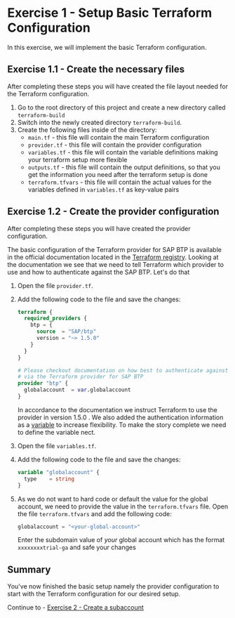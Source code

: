 # Exercise 1 - Setup Basic Terraform Configuration

In this exercise, we will implement the basic Terraform configuration.

## Exercise 1.1 - Create the necessary files

After completing these steps you will have created the file layout needed for the Terraform configuration.

1. Go to the root directory of this project and create a new directory called `terraform-build`
1. Switch into the newly created directory `terraform-build`.
1. Create the following files inside of the directory:
    - `main.tf` - this file will contain the main Terraform configuration
    - `provider.tf` - this file will contain the provider configuration
    - `variables.tf` - this file will contain the variable definitions making your terraform setup more flexible
    - `outputs.tf` - this file will contain the output definitions, so that you get the information you need after the terraform setup is done
    - `terraform.tfvars` - this file will contain the actual values for the variables defined in `variables.tf` as key-value pairs

## Exercise 1.2 - Create the provider configuration

After completing these steps you will have created the provider configuration.

The basic configuration of the Terraform provider for SAP BTP is available in the official documentation located in the [Terraform registry](https://registry.terraform.io/providers/SAP/btp/latest/docs). Looking at the documentation we see that we need to tell Terraform which provider to use and how to authenticate against the SAP BTP. Let's do that

1. Open the file `provider.tf`.
1. Add the following code to the file and save the changes:

      ```terraform
      terraform {
        required_providers {
          btp = {
            source  = "SAP/btp"
            version = "~> 1.5.0"
          }
        }
      }
      
      # Please checkout documentation on how best to authenticate against SAP BTP
      # via the Terraform provider for SAP BTP
      provider "btp" {
        globalaccount  = var.globalaccount
      }
      ```

      In accordance to the documentation we instruct Terraform to use the provider in version 1.5.0 . We also added the authentication information as a [variable](https://developer.hashicorp.com/terraform/language/values/variables) to increase flexibility. To make the story complete we need to define the variable nect. 

1. Open the file `variables.tf`.
1. Add the following code to the file and save the changes:

    ```terraform
    variable "globalaccount" {
      type    = string
    }
    ```

1. As we do not want to hard code or default the value for the global account, we need to provide the value in the `terraform.tfvars` file. Open the file `terraform.tfvars` and add the following code:

    ```terraform
    globalaccount = "<your-global-account>"
    ```

    Enter the subdomain value of *your* global account which has the format `xxxxxxxxtrial-ga` and safe your changes

## Summary

You've now finished the basic setup namely the provider configuration to start with the Terraform configuration for our desired setup.

Continue to - [Exercise 2 - Create a subaccount](../ex2/README.md)
